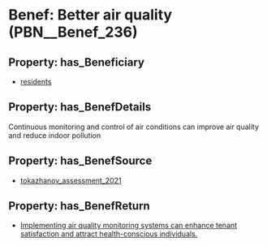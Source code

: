 # Benef: __Better air quality__ (PBN__Benef_236)

## Property: has_Beneficiary

* [residents](../Stakeholder/PBN__Stakeholder_59)

## Property: has_BenefDetails

Continuous monitoring and control of air conditions can improve air quality and reduce indoor pollution

## Property: has_BenefSource

* [tokazhanov_assessment_2021](../Article/PBN__Article_51)

## Property: has_BenefReturn

* [Implementing air quality monitoring systems can enhance tenant satisfaction and attract health-conscious individuals.](../BenefReturn/PBN__BenefReturn_248)

